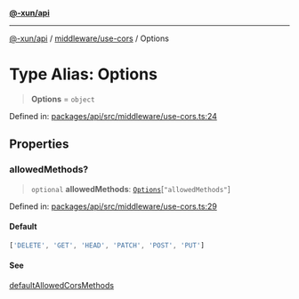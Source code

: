 [**@-xun/api**](../../../README.md)

***

[@-xun/api](../../../README.md) / [middleware/use-cors](../README.md) / Options

# Type Alias: Options

> **Options** = `object`

Defined in: [packages/api/src/middleware/use-cors.ts:24](https://github.com/Xunnamius/api-utils/blob/38288e756f37a9fa3bac377fdbaa51608d8bbed9/packages/api/src/middleware/use-cors.ts#L24)

## Properties

### allowedMethods?

> `optional` **allowedMethods**: [`Options`](../../check-method/type-aliases/Options.md)\[`"allowedMethods"`\]

Defined in: [packages/api/src/middleware/use-cors.ts:29](https://github.com/Xunnamius/api-utils/blob/38288e756f37a9fa3bac377fdbaa51608d8bbed9/packages/api/src/middleware/use-cors.ts#L29)

#### Default

```ts
['DELETE', 'GET', 'HEAD', 'PATCH', 'POST', 'PUT']
```

#### See

[defaultAllowedCorsMethods](../variables/defaultAllowedCorsMethods.md)

